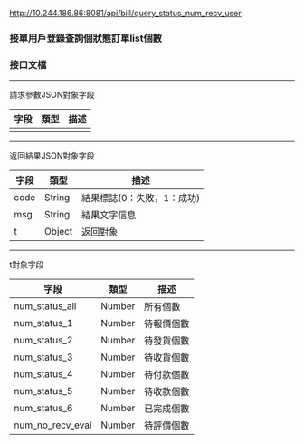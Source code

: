 http://10.244.186.86:8081/api/bill/query_status_num_recv_user

### 接單用戶登錄查詢個狀態訂單list個數

### 接口文檔

***

請求參數JSON對象字段

| 字段 | 類型 | 描述 |
| ---- | ---- | ---- |
|      |      |      |

***

返回結果JSON對象字段

| 字段 | 類型   | 描述                       |
| ---- | ------ | -------------------------- |
| code | String | 結果標誌(0：失敗，1：成功) |
| msg  | String | 結果文字信息               |
| t    | Object | 返回對象                   |

***

t對象字段

| 字段             | 類型   | 描述       |
| ---------------- | ------ | ---------- |
| num_status_all   | Number | 所有個數   |
| num_status_1     | Number | 待報價個數 |
| num_status_2     | Number | 待發貨個數 |
| num_status_3     | Number | 待收貨個數 |
| num_status_4     | Number | 待付款個數 |
| num_status_5     | Number | 待收款個數 |
| num_status_6     | Number | 已完成個數 |
| num_no_recv_eval | Number | 待評價個數 |



